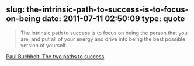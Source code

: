 slug: the-intrinsic-path-to-success-is-to-focus-on-being
date: 2011-07-11 02:50:09
type: quote
---

> The intrinsic path to success is to focus on being the person that you are, and put all of your energy and drive into being the best possible version of yourself.

[Paul Buchheit: The two paths to success](http://paulbuchheit.blogspot.com/2011/02/two-paths-to-success.html)

